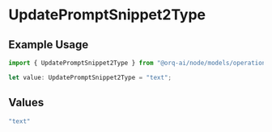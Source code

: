 # UpdatePromptSnippet2Type

## Example Usage

```typescript
import { UpdatePromptSnippet2Type } from "@orq-ai/node/models/operations";

let value: UpdatePromptSnippet2Type = "text";
```

## Values

```typescript
"text"
```